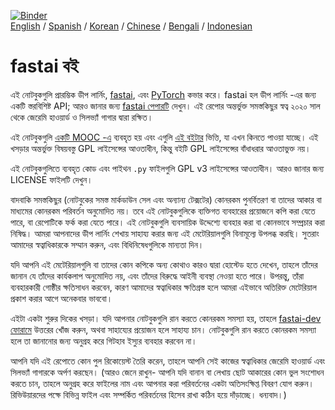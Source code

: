 [![Binder](https://mybinder.org/badge_logo.svg)](https://mybinder.org/v2/gh/fastai/fastbook/master)  
[English](./README.md) / [Spanish](./README_es.md) / [Korean](./README_ko.md) / [Chinese](./README_zh.md) / [Bengali](./README_bn.md) / [Indonesian](./README_id.md)

# fastai বই

এই নোটবুকগুলি প্রারম্ভিক ডীপ লার্নিং, [fastai](https://docs.fast.ai/), এবং [PyTorch](https://pytorch.org/) কভার করে। fastai হল ডীপ লার্নিং -এর জন্য একটি স্তরবিশিষ্ট API; আরও জানার জন্য [fastai পেপারটি](https://www.mdpi.com/2078-2489/11/2/108) দেখুন। এই রেপোর অন্তর্ভুক্ত সমস্তকিছুর স্বত্ব ২০২০ সাল থেকে জেরেমি হাওয়ার্ড ও সিলভ্যাঁ গাগার দ্বারা রক্ষিত।

এই নোটবুকগুলি [একটি MOOC -এ](https://course.fast.ai) ব্যবহৃত হয় এবং এগুলি [এই বইটার](https://www.amazon.com/Deep-Learning-Coders-fastai-PyTorch/dp/1492045527) ভিত্তি, যা এখন কিনতে পাওয়া যাচ্ছে। এই খসড়ার অন্তর্ভুক্ত বিষয়বস্তু GPL লাইসেন্সের আওতাধীন, কিন্তু বইটি GPL লাইসেন্সের বাঁধাধরার আওতাভুক্ত নয়।

এই নোটবুকগুলিতে ব্যবহৃত কোড এবং পাইথন `.py` ফাইলগুলি GPL v3 লাইসেন্সের আওতাধীন। আরও জানার জন্য LICENSE ফাইলটি দেখুন।

বাদবাকি সমস্তকিছুর (নোটবুকের সমস্ত মার্কডাউন সেল এবং অন্যান্য টেক্সটের) কোনরকম পুনর্বিতরণ বা তাদের আকার বা মাধ্যমের কোনরকম পরিবর্তন অনুমোদিত নয়। তবে এই নোটবুকগুলিকে ব্যক্তিগত ব্যবহারের প্রয়োজনে কপি করা যেতে পারে, বা রেপোটিকে ফর্ক করা যেতে পারে। এই নোটবুকগুলি ব্যবসায়িক উদ্দেশ্যে ব্যবহার করা বা কোনভাবে সম্প্রচার করা নিষিদ্ধ। আমরা আপনাদের ডীপ লার্নিং শেখায় সাহায্য করার জন্য এই মেটেরিয়ালগুলি বিনামূল্যে উপলব্ধ করছি। সুতরাং আমাদের স্বত্বাধিকারকে সম্মান করুন, এবং বিধিনিষেধগুলিকে মান্যতা দিন।

যদি আপনি এই মেটেরিয়ালগুলি বা তাদের কোন কপিকে অন্য কোথাও কারও দ্বারা হোস্টেড হতে দেখেন, তাহলে তাঁদের জানান যে তাঁদের কার্যকলাপ অনুমোদিত নয়, এবং তাঁদের বিরুদ্ধে আইনী ব্যবস্থা নেওয়া হতে পারে। উপরন্তু, তাঁরা ব্যবহারকারী গোষ্ঠীর ক্ষতিসাধন করবেন, কারণ আমাদের স্বত্বাধিকার ক্ষতিগ্রস্ত হলে আমরা এইভাবে অতিরিক্ত মেটেরিয়াল প্রকাশ করার আগে অনেকবার ভাববো।

এইটা একটা শুরুর দিকের খসড়া। যদি আপনার নোটবুকগুলি রান করতে কোনরকম সমস্যা হয়, তাহলে [fastai-dev ফোরামে](https://forums.fast.ai/c/fastai-users/fastai-dev/) উত্তরের খোঁজ করুন, অথবা সাহায্যের প্রয়োজন হলে সাহায্য চান। নোটবুকগুলি রান করতে কোনরকম সমস্যা হলে তা জানানোর জন্য অনুগ্রহ করে গিটহাব ইস্যুর ব্যবহার করবেন না।

আপনি যদি এই রেপোতে কোন পুল রিকোয়েস্ট তৈরি করেন, তাহলে আপনি সেই কাজের স্বত্বাধিকার জেরেমি হাওয়ার্ড এবং সিলভ্যাঁ গাগারকে অর্পণ করছেন। (আরও জেনে রাখুন- আপনি যদি বানান বা লেখায় ছোট আকারের কোন ভুল সংশোধন করতে চান, তাহলে অনুগ্রহ করে ফাইলের নাম এবং আপনার করা পরিবর্তনের একটা অতিসংক্ষিপ্ত বিবরণ যোগ করুন। রিভিউয়ারদের পক্ষে বিভিন্ন ফাইল এবং সম্পর্কিত পরিবর্তনের হিসেব রাখা কঠিন হয়ে দাঁড়াচ্ছে। ধন্যবাদ।)
